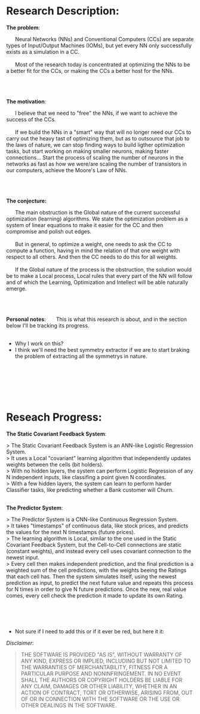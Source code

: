 # Research Description:
<p><b>The problem</b>:</p>
&nbsp; &nbsp; &nbsp; Neural Networks (NNs) and Conventional Computers (CCs) are separate types of Input/Output Machines (IOMs), but yet every NN only successfully exists as a simulation in a CC.<br>
<br>
&nbsp; &nbsp; &nbsp; Most of the research today is concentrated at optimizing the NNs to be a better fit for the CCs, or making the CCs a better host for the NNs.
<br>
<br>
<br>
<br>

<p><b>The motivation</b>:</p>
&nbsp; &nbsp; &nbsp; I believe that we need to "free" the NNs, if we want to achieve the success of the CCs.<br>
<br>
&nbsp; &nbsp; &nbsp; If we build the NNs in a "smart" way that will no longer need our CCs to carry out the heavy tast of optimizing them, but as to outsource that job to the laws of nature, we can stop finding ways to build ligther optimization tasks, but start working on making smaller neurons, making faster connections... Start the process of scaling the number of neurons in the networks as fast as how we were/are scaling the number of transistors in our computers, achieve the Moore's Law of NNs.
<br>
<br>
<br>
<br>

<p><b>The conjecture:</b></p>
&nbsp; &nbsp; &nbsp; The main obstruction is the Global nature of the current successful optimization (learning) algorithms. We state the optimization problem as a system of linear equations to make it easier for the CC and then compromise and polish out edges.<br>
<br>
&nbsp; &nbsp; &nbsp; But in general, to optimize a weight, one needs to ask the CC to compute a function, having in mind the relation of that one weight with respect to all others. And then the CC needs to do this for all weights.<br>
<br>
&nbsp; &nbsp; &nbsp; If the Global nature of the process is the obstruction, the solution would be to make a Local process, Local rules that every part of the NN will follow and of which the Learning, Optimization and Intellect will be able naturally emerge.
<br>
<br>
<br>
<br>

<b>Personal notes</b>:
&nbsp; &nbsp; &nbsp; This is what this research is about, and in the section below I'll be tracking its progress.<br>
<br>
- Why I work on this?<br>
- I think we'll need the best symmetry extractor if we are to start braking the problem of extracting all the symmetrys in nature.
<br>
<br>
<br>
<br>
<br>
 
# Reseach Progress:
<p></p>
<b>The Static Covariant Feedback System</b>:
<p></p>
> The Static Covariant Feedback System is an ANN-like Logistic Regression System.<br>
> It uses a Local "covariant" learning algorithm that independently updates weights between the cells (bit holders).<br>
> With no hidden layers, the system can perform Logistic Regression of any N independent inputs, like classifing a point given N coordinates.<br>
> With a few hidden layers, the system can learn to perform harder Classifier tasks, like predicting whether a Bank customer will Churn.<br>
<br>
<p></p>
<b>The Predictor System</b>:
<p></p>
> The Predictor System is a CNN-like Continuous Regression System.<br>
> It takes "timestamps" of continuous data, like stock prices, and predicts the values for the next N timestamps (future prices).<br>
> The learning algorithm is Local, similar to the one used in the Static Covariant Feedback System, but the Cell-to-Cell connections are static (constant weights), and instead every cell uses covariant connection to the newest input.<br>
> Every cell then makes independent prediction, and the final prediction is a weighted sum of the cell predictions, with the weights beeing the Ratings that each cell has. Then the system simulates itself, using the newest prediction as input, to predict the next future value and repeats this process for N times in order to give N future predictions. Once the new, real value comes, every cell check the prediction it made to update its own Rating.<br>


<br><br><br>
- Not sure if I need to add this or if it ever be red, but here it it:
<p><em>Disclaimer:</em></p>
<blockquote>
<p>THE SOFTWARE IS PROVIDED "AS IS", WITHOUT WARRANTY OF ANY KIND, EXPRESS OR
IMPLIED, INCLUDING BUT NOT LIMITED TO THE WARRANTIES OF MERCHANTABILITY, FITNESS
FOR A PARTICULAR PURPOSE AND NONINFRINGEMENT. IN NO EVENT SHALL THE AUTHORS OR
COPYRIGHT HOLDERS BE LIABLE FOR ANY CLAIM, DAMAGES OR OTHER LIABILITY, WHETHER
IN AN ACTION OF CONTRACT, TORT OR OTHERWISE, ARISING FROM, OUT OF OR IN
CONNECTION WITH THE SOFTWARE OR THE USE OR OTHER DEALINGS IN THE SOFTWARE.</p>
</blockquote>
